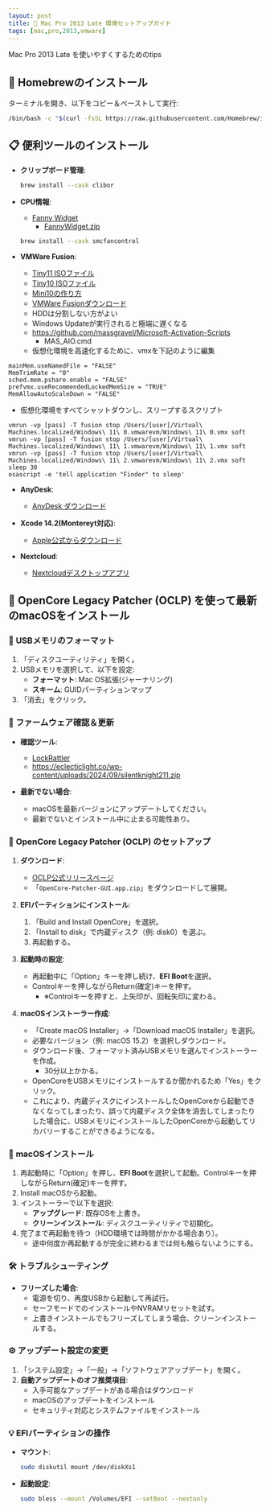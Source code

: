 ```yaml
---
layout: post
title: 🍎 Mac Pro 2013 Late 環境セットアップガイド
tags: [mac,pro,2013,vmware]
---
```


Mac Pro 2013 Late を使いやすくするためのtips

## 🍺 **Homebrewのインストール**
ターミナルを開き、以下をコピー＆ペーストして実行:
   ```bash
   /bin/bash -c "$(curl -fsSL https://raw.githubusercontent.com/Homebrew/install/HEAD/install.sh)"
   ```

## 📋 **便利ツールのインストール**

- **クリップボード管理**:
  ```bash
  brew install --cask clibor
  ```

- **CPU情報**:
  - [Fanny Widget](https://www.fannywidget.com/)
    - [FannyWidget.zip](https://fannywidget.com/FannyWidget.zip)
  ```bash
  brew install --cask smcfancontrol
  ```

- **VMWare Fusion**:
  - [Tiny11 ISOファイル](https://archive.org/download/tiny11-2409/tiny11%2024H2%20AMD64.iso)
  - [Tiny10 ISOファイル](https://archive.org/download/tiny-10-23-h2/tiny10%20x64%2023h2.iso)
  - [Mini10の作り方](https://github.com/usefulstuffs/Mini10)
  - [VMWare Fusionダウンロード](https://support.broadcom.com/group/ecx/productdownloads?subfamily=VMware+Fusion)
  - HDDは分割しない方がよい
  - Windows Updateが実行されると極端に遅くなる
  - https://github.com/massgravel/Microsoft-Activation-Scripts
    - MAS_AIO.cmd
  - 仮想化環境を高速化するために、vmxを下記のように編集

```vmx
mainMem.useNamedFile = "FALSE"
MemTrimRate = "0"
sched.mem.pshare.enable = "FALSE"
prefvmx.useRecommendedLockedMemSize = "TRUE"
MemAllowAutoScaleDown = "FALSE"
```

  - 仮想化環境をすべてシャットダウンし、スリープするスクリプト

```
vmrun -vp [pass] -T fusion stop /Users/[user]/Virtual\ Machines.localized/Windows\ 11\ 0.vmwarevm/Windows\ 11\ 0.vmx soft
vmrun -vp [pass] -T fusion stop /Users/[user]/Virtual\ Machines.localized/Windows\ 11\ 1.vmwarevm/Windows\ 11\ 1.vmx soft
vmrun -vp [pass] -T fusion stop /Users/[user]/Virtual\ Machines.localized/Windows\ 11\ 2.vmwarevm/Windows\ 11\ 2.vmx soft
sleep 30
osascript -e 'tell application "Finder" to sleep'
```

- **AnyDesk**:
  - [AnyDesk ダウンロード](https://anydesk.com/ja/downloads/)

- **Xcode 14.2(Montereyt対応)**:
  - [Apple公式からダウンロード](https://developer.apple.com/download/all/?q=xcode)  

- **Nextcloud**:
  - [Nextcloudデスクトップアプリ](https://nextcloud.com/install/#desktop-files)

## 🍎 **OpenCore Legacy Patcher (OCLP) を使って最新のmacOSをインストール**
### 💽 **USBメモリのフォーマット**
1. 「ディスクユーティリティ」を開く。
2. USBメモリを選択して、以下を設定:
   - **フォーマット**: Mac OS拡張(ジャーナリング)
   - **スキーム**: GUIDパーティションマップ
3. 「消去」をクリック。

### 🔄 **ファームウェア確認＆更新**
- **確認ツール**:
  - [LockRattler](https://eclecticlight.co/lockrattler-systhist/)
  - https://eclecticlight.co/wp-content/uploads/2024/09/silentknight211.zip

- **最新でない場合**:
  - macOSを最新バージョンにアップデートしてください。
  - 最新でないとインストール中に止まる可能性あり。

### 🍎 **OpenCore Legacy Patcher (OCLP) のセットアップ**
1. **ダウンロード**:
   - [OCLP公式リリースページ](https://github.com/dortania/OpenCore-Legacy-Patcher/releases)
   - 「`OpenCore-Patcher-GUI.app.zip`」をダウンロードして展開。

2. **EFIパーティションにインストール**:
   1. 「Build and Install OpenCore」を選択。
   2. 「Install to disk」で内蔵ディスク（例: disk0）を選ぶ。
   3. 再起動する。

3. **起動時の設定**:
   - 再起動中に「Option」キーを押し続け、**EFI Boot**を選択。
   - Controlキーを押しながらReturn(確定)キーを押す。
     - ※Controlキーを押すと、上矢印が、回転矢印に変わる。

4. **macOSインストーラー作成**:
   - 「Create macOS Installer」→「Download macOS Installer」を選択。
   - 必要なバージョン（例: macOS 15.2）を選択しダウンロード。
   - ダウンロード後、フォーマット済みUSBメモリを選んでインストーラーを作成。
     - 30分以上かかる。
   -  OpenCoreをUSBメモリにインストールするか聞かれるため「Yes」をクリック。
     - これにより、内蔵ディスクにインストールしたOpenCoreから起動できなくなってしまったり、誤って内蔵ディスク全体を消去してしまったりした場合に、USBメモリにインストールしたOpenCoreから起動してリカバリーすることができるようになる。

### 🚀 **macOSインストール**
1. 再起動時に「Option」を押し、**EFI Boot**を選択して起動。Controlキーを押しながらReturn(確定)キーを押す。
2. Install macOSから起動。
3. インストーラーで以下を選択:
   - **アップグレード**: 既存OSを上書き。
   - **クリーンインストール**: ディスクユーティリティで初期化。
4. 完了まで再起動を待つ（HDD環境では時間がかかる場合あり）。
   - 途中何度か再起動するが完全に終わるまでは何も触らないようにする。

### 🛠️ **トラブルシューティング**
- **フリーズした場合**:
  - 電源を切り、再度USBから起動して再試行。
  - セーフモードでのインストールやNVRAMリセットを試す。
  - 上書きインストールでもフリーズしてしまう場合、クリーンインストールする。

### ⚙️ **アップデート設定の変更**
1. 「システム設定」→「一般」→「ソフトウェアアップデート」を開く。
2. **自動アップデートのオフ推奨項目**:
   - 入手可能なアップデートがある場合はダウンロード
   - macOSのアップデートをインストール
   - セキュリティ対応とシステムファイルをインストール

### 💡 **EFIパーティションの操作**
- **マウント**:
  ```bash
  sudo diskutil mount /dev/diskXs1
  ```

- **起動設定**:
  ```bash
  sudo bless --mount /Volumes/EFI --setBoot --nextonly
  ```
